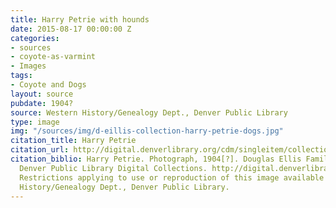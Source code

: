 ```yaml
---
title: Harry Petrie with hounds
date: 2015-08-17 00:00:00 Z
categories:
- sources
- coyote-as-varmint
- Images
tags:
- Coyote and Dogs
layout: source
pubdate: 1904?
source: Western History/Genealogy Dept., Denver Public Library
type: image
img: "/sources/img/d-eillis-collection-harry-petrie-dogs.jpg"
citation_title: Harry Petrie
citation_url: http://digital.denverlibrary.org/cdm/singleitem/collection/p15330coll22/id/29587/rec/13
citation_biblio: Harry Petrie. Photograph, 1904[?]. Douglas Ellis Family Collection.
  Denver Public Library Digital Collections. http://digital.denverlibrary.org/cdm/singleitem/collection/p15330coll22/id/29587/rec/13
  Restrictions applying to use or reproduction of this image available from the Western
  History/Genealogy Dept., Denver Public Library.
---
```


